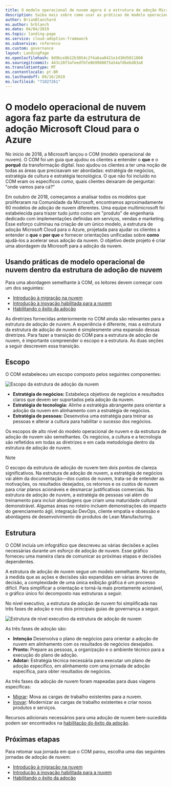 ```yaml
---
title: O modelo operacional de nuvem agora é a estrutura de adoção Microsoft Cloud para o Azure
description: Saiba mais sobre como usar as práticas de modelo operacional em nuvem na estrutura de adoção de nuvem.
author: BrianBlanchard
ms.author: brblanch
ms.date: 04/04/2019
ms.topic: landing-page
ms.service: cloud-adoption-framework
ms.subservice: reference
ms.custom: governance
layout: LandingPage
ms.openlocfilehash: 8d9bce8b12b3054c2f4a6aa0421e1d30d5011860
ms.sourcegitcommit: 443c28f3afeedfbfe8b9980875a54afdbebd83a8
ms.translationtype: MT
ms.contentlocale: pt-BR
ms.lasthandoff: 09/16/2019
ms.locfileid: "71027261"
---
```

# <a name="cloud-operating-model-is-now-part-of-the-microsoft-cloud-adoption-framework-for-azure"></a>O modelo operacional de nuvem agora faz parte da estrutura de adoção Microsoft Cloud para o Azure

No início de 2018, a Microsoft lançou o COM (modelo operacional de nuvem). O COM foi um guia que ajudou os clientes a entender o **que** e o **porquê** da transformação digital. Isso ajudou os clientes a ter uma noção de todas as áreas que precisavam ser abordadas: estratégia de negócios, estratégia de cultura e estratégia tecnológica. O que não foi incluído no COM eram os específicos _como_, quais clientes deixaram de perguntar: "onde vamos para cá?"

Em outubro de 2018, começamos a analisar todos os modelos que proliferaram na Comunidade da Microsoft, encontramos aproximadamente 60 modelos de adoção de nuvem diferentes. Uma equipe multimicrosoft foi estabelecida para trazer tudo junto como um "produto" de engenharia dedicado com implementações definidas em serviços, vendas e marketing. Esse esforço culminau na criação de um único modelo, a estrutura de adoção Microsoft Cloud para o Azure, projetada para ajudar os clientes a entender o **que** e **por que** e fornecer orientações unificadas sobre **como** ajudá-los a acelerar seus adoção da nuvem. O objetivo deste projeto é criar uma abordagem da Microsoft para a adoção da nuvem.

## <a name="using-cloud-operating-model-practices-within-the-cloud-adoption-framework"></a>Usando práticas de modelo operacional de nuvem dentro da estrutura de adoção de nuvem

Para uma abordagem semelhante à COM, os leitores devem começar com um dos seguintes:

- [Introdução à migração na nuvem](../getting-started/migrate.md)
- [Introdução à inovação habilitada para a nuvem](../getting-started/innovate.md)
- [Habilitando o êxito da adoção](../getting-started/enable.md)

As diretrizes fornecidas anteriormente no COM ainda são relevantes para a estrutura de adoção de nuvem. A experiência é diferente, mas a estrutura da estrutura de adoção de nuvem é simplesmente uma expansão dessas diretrizes. Para fazer a transição do COM para a estrutura de adoção de nuvem, é importante compreender o escopo e a estrutura. As duas seções a seguir descrevem essa transição.

## <a name="scope"></a>Escopo

O COM estabeleceu um escopo composto pelos seguintes componentes:

![Escopo da estrutura de adoção da nuvem](../_images/caf-scope.png)

- **Estratégia de negócios:** Estabeleça objetivos de negócios e resultados claros que devem ser suportados pela adoção da nuvem.
- **Estratégia de tecnologia:** Alinhe a estratégia abrangente para orientar a adoção da nuvem em alinhamento com a estratégia de negócios.
- **Estratégia de pessoas:** Desenvolva uma estratégia para treinar as pessoas e alterar a cultura para habilitar o sucesso dos negócios.

Os escopos de alto nível do modelo operacional de nuvem e da estrutura de adoção de nuvem são semelhantes. Os negócios, a cultura e a tecnologia são refletidos em todas as diretrizes e em cada metodologia dentro da estrutura de adoção de nuvem.

> [!NOTE]
> O escopo da estrutura de adoção de nuvem tem dois pontos de clareza significativos. Na estrutura de adoção de nuvem, a estratégia de negócios vai além da documentação&mdash;dos custos de nuvem, trata-se de entender as motivações, os resultados desejados, os retornos e os custos de nuvem para criar planos acionáveis e desmarcar justificativas comerciais. Na estrutura de adoção de nuvem, a estratégia de pessoas vai além do treinamento para incluir abordagens que criam uma maturidade cultural demonstrável. Algumas áreas no roteiro incluem demonstrações do impacto do gerenciamento ágil, integração DevOps, cliente empatia e obsessão e abordagens de desenvolvimento de produtos de Lean Manufacturing.

## <a name="structure"></a>Estrutura

O COM incluía um infográfico que descreveu as várias decisões e ações necessárias durante um esforço de adoção de nuvem. Esse gráfico forneceu uma maneira clara de comunicar as próximas etapas e decisões dependentes.

A estrutura de adoção de nuvem segue um modelo semelhante. No entanto, à medida que as ações e decisões são expandidas em várias árvores de decisão, a complexidade de uma única exibição gráfica é um processo difícil. Para simplificar a orientação e torná-la mais prontamente acionável, o gráfico único foi decomposto nas estruturas a seguir.

No nível executivo, a estrutura de adoção de nuvem foi simplificada nas três fases de adoção e nos dois principais guias de governança a seguir.

![Estrutura de nível executivo da estrutura de adoção de nuvem](../_images/caf-structure.png)

As três fases de adoção são:

- **Intenção** Desenvolva o plano de negócios para orientar a adoção de nuvem em alinhamento com os resultados de negócios desejados.
- **Pronto:** Prepare as pessoas, a organização e o ambiente técnico para a execução do plano de adoção.
- **Adotar:** Estratégia técnica necessária para executar um plano de adoção específico, em alinhamento com uma jornada de adoção específica, para obter resultados de negócios.

As três fases da adoção de nuvem foram mapeadas para duas viagens específicas:

- [Migrar](../getting-started/migrate.md): Mova as cargas de trabalho existentes para a nuvem.
- [Inovar](../getting-started/innovate.md): Modernizar as cargas de trabalho existentes e criar novos produtos e serviços.

Recursos adicionais necessários para uma adoção de nuvem bem-sucedida podem ser encontrados na [habilitação do êxito da adoção](../getting-started/enable.md).

## <a name="next-steps"></a>Próximas etapas

Para retomar sua jornada em que o COM parou, escolha uma das seguintes jornadas de adoção de nuvem:

- [Introdução à migração na nuvem](../getting-started/migrate.md)
- [Introdução à inovação habilitada para a nuvem](../getting-started/innovate.md)
- [Habilitando o êxito da adoção](../getting-started/enable.md)

